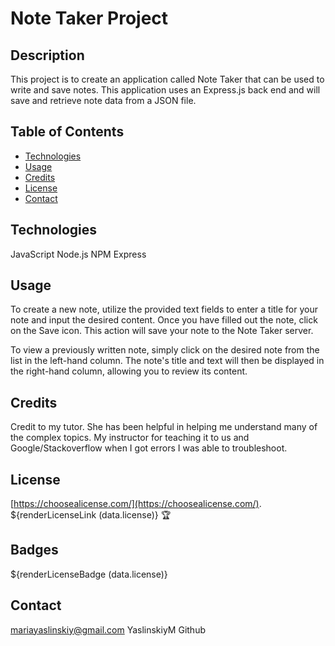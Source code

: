 # Note Taker Project

## Description
This project  is to create an application called Note Taker that can be used to write and save notes. This application uses an Express.js back end and will save and retrieve note data from a JSON file.

## Table of Contents

- [Technologies](#Technologies)
- [Usage](#usage)
- [Credits](#credits)
- [License](#license)
- [Contact](#Contact)
## Technologies

JavaScript
Node.js
NPM
Express


## Usage
To create a new note, utilize the provided text fields to enter a title for your note and input the desired content. Once you have filled out the note, click on the Save icon. This action will save your note to the Note Taker server.

To view a previously written note, simply click on the desired note from the list in the left-hand column. The note's title and text will then be displayed in the right-hand column, allowing you to review its content.


## Credits
Credit to my tutor. She has been helpful in helping me understand many of the complex topics. My instructor for teaching it to us and Google/Stackoverflow when I got errors I was able to troubleshoot.
## License
 [https://choosealicense.com/](https://choosealicense.com/).
${renderLicenseLink (data.license)} 
🏆 
## Badges
${renderLicenseBadge (data.license)}

## Contact
mariayaslinskiy@gmail.com
YaslinskiyM Github